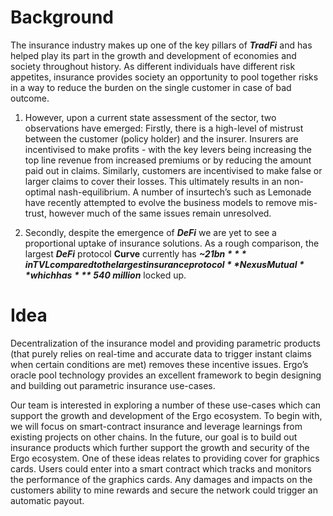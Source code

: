 # Background
The insurance industry makes up one of the key pillars of ***TradFi*** and has helped play its part in the growth and development of economies and society throughout history. As different individuals have different risk appetites, insurance provides society an opportunity to pool together risks in a way to reduce the burden on the single customer in case of bad outcome.

1. However, upon a current state assessment of the sector, two observations have emerged:
Firstly, there is a high-level of mistrust between the customer (policy holder) and the insurer. Insurers are incentivised to make profits - with the key levers being increasing the top line revenue from increased premiums or by reducing the amount paid out in claims. Similarly, customers are incentivised to make false or larger claims to cover their losses. This ultimately results in an non-optimal nash-equilibrium.  A number of insurtech’s such as Lemonade have recently attempted to evolve the business models to remove mis-trust, however much of the same issues remain unresolved. 


2. Secondly, despite the emergence of ***DeFi*** we are yet to see a proportional uptake of insurance solutions.  As a rough comparison, the largest ***DeFi*** protocol **Curve** currently has ***~$21bn*** in TVL compared to the largest insurance protocol **Nexus Mutual** which has ***~$540 million*** locked up.



# Idea 
Decentralization of the insurance model and providing parametric products (that purely relies on real-time and accurate data to trigger instant claims when certain conditions are met) removes these incentive issues.  Ergo’s oracle pool technology provides an excellent framework to begin designing and building out parametric insurance use-cases. 

Our team is interested in exploring a number of these use-cases which can support the growth and development of the Ergo ecosystem. To begin with, we will focus on smart-contract insurance and leverage learnings from existing projects on other chains. In the future, our goal is to build out insurance products which further support the growth and security of the Ergo ecosystem. One of these ideas relates to providing cover for graphics cards. Users could enter into a smart contract which tracks and monitors the performance of the graphics cards. Any damages and impacts on the customers ability to mine rewards and secure the network could trigger an automatic payout.